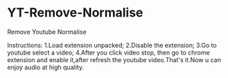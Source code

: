 # YT-Remove-Normalise
Remove Youtube Normalise

Instructions: 1.Load extension unpacked; 2.Disable the extension; 3.Go to youtube select a video; 4.After you click video stop, then go to chrome extension and enable it,after refresh the youtube video.That's it.Now u can enjoy audio at high quality.

